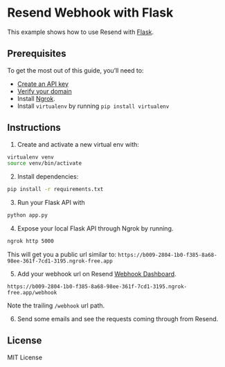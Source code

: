 # Resend Webhook with Flask

This example shows how to use Resend with [Flask](https://flask.palletsprojects.com/en/2.3.x/).

## Prerequisites

To get the most out of this guide, you’ll need to:

* [Create an API key](https://resend.com/api-keys)
* [Verify your domain](https://resend.com/domains)
* Install [Ngrok](https://ngrok.com/).
* Install `virtualenv` by running `pip install virtualenv`

## Instructions

1. Create and activate a new virtual env with:

```sh
virtualenv venv
source venv/bin/activate
```

2. Install dependencies:

```sh
pip install -r requirements.txt
```

3. Run your Flask API with

```sh
python app.py
```

4. Expose your local Flask API through Ngrok by running.

```sh
ngrok http 5000
```

This will get you a public url similar to: `https://b009-2804-1b0-f385-8a68-98ee-361f-7cd1-3195.ngrok-free.app`

5. Add your webhook url on Resend [Webhook Dashboard](https://resend.com/webhooks).

`https://b009-2804-1b0-f385-8a68-98ee-361f-7cd1-3195.ngrok-free.app/webhook`

Note the trailing `/webhook` url path.

6. Send some emails and see the requests coming through from Resend.

## License

MIT License